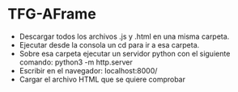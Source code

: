 # TFG-AFrame
* Descargar todos los archivos .js y .html en una misma carpeta.
* Ejecutar desde la consola un cd para ir a esa carpeta.
* Sobre esa carpeta ejecutar un servidor python con el siguiente comando: python3 -m http.server
* Escribir en el navegador: localhost:8000/
* Cargar el archivo HTML que se quiere comprobar
